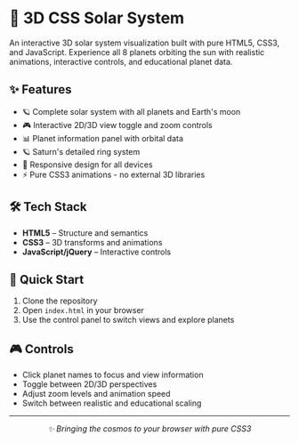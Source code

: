 # 🌌 3D CSS Solar System
An interactive 3D solar system visualization built with pure HTML5, CSS3, and JavaScript. Experience all 8 planets orbiting the sun with realistic animations, interactive controls, and educational planet data.
## ✨ Features
- 🪐 Complete solar system with all planets and Earth's moon
- 🎮 Interactive 2D/3D view toggle and zoom controls
- 📊 Planet information panel with orbital data
- 🪐 Saturn's detailed ring system
- 📱 Responsive design for all devices
- ⚡ Pure CSS3 animations - no external 3D libraries
## 🛠️ Tech Stack
- **HTML5** – Structure and semantics
- **CSS3** – 3D transforms and animations
- **JavaScript/jQuery** – Interactive controls
## 🚀 Quick Start
1. Clone the repository
2. Open `index.html` in your browser
3. Use the control panel to switch views and explore planets
## 🎮 Controls
- Click planet names to focus and view information
- Toggle between 2D/3D perspectives
- Adjust zoom levels and animation speed
- Switch between realistic and educational scaling
---
<p align="center">
  <i>✨ Bringing the cosmos to your browser with pure CSS3</i>
</p>
